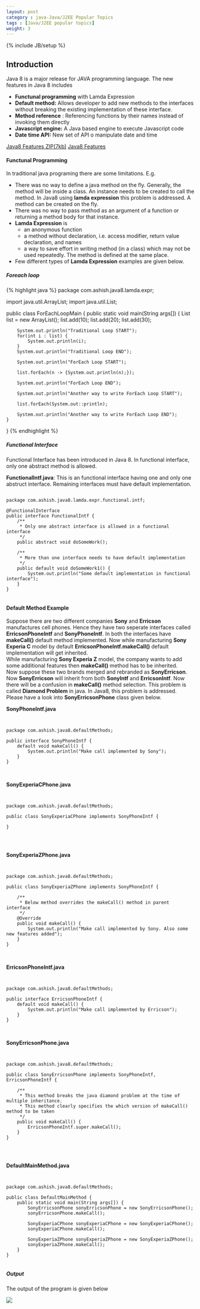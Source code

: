 ```yaml
---
layout: post
category : java-Java/J2EE Popular Topics
tags : [Java/J2EE popular topics]
weight: 3
---
```


{% include JB/setup %}

## Introduction

Java 8 is a major release for JAVA programming language. The new features in Java 8 includes


* **Functunal programming** with Lamda Expression
* **Default method:** Allows developer to add new methods to the interfaces without breaking the existing implementation of these interface.
* **Method reference** : Referencing functions by their names instead of invoking them directly
* **Javascript engine:** A Java based engine to execute Javascript code
* **Date time API:** New set of API o manipulate date and time

<div class="download-view"> 
	<span class="download">
		<a href="https://github.com/ashismo/repositoryForMyBlog/tree/master/java/Java8Features.zip" target="_blank">Java8 Features ZIP(7kb)</a>
	</span>
	<span class="view">
		<a href="https://github.com/ashismo/repositoryForMyBlog/tree/master/java/Java8Features" target="_blank">Java8 Features</a>
	</span>
</div>

#### Functunal Programming

In traditional java programing there are some limitations. E.g.


* There was no way to define a java method on the fly. Generally, the method will be inside a class. An instance needs to be created to call the method. In Java8 using **lamda expression** this problem is addressed. A method can be created on the fly.
* There was no way to pass method as an argument of a function or returning a method body for that instance.
* **Lamda Expression** is
  * an anonymous function
  * a method without declaration, i.e. access modifier, return value declaration, and names
  * a way to save effort in writing method (in a class) which may not be used repeatedly. The method is defined at the same place.
* Few different types of **Lamda Expression** examples are given below.  



##### Foreach loop

{% highlight java %}
package com.ashish.java8.lamda.expr;

import java.util.ArrayList;
import java.util.List;

public class ForEachLoopMain {
	public static void main(String args[]) {
		List<Integer> list = new ArrayList<Integer>();
		list.add(10);
		list.add(20);
		list.add(30);
		
		System.out.println("Traditional Loop START");
		for(int i : list) {
			System.out.println(i);
		}
		System.out.println("Traditional Loop END");
		
		System.out.println("ForEach Loop START");
		
		list.forEach(n -> {System.out.println(n);});
		
		System.out.println("ForEach Loop END");
		
		System.out.println("Another way to write ForEach Loop START");
		
		list.forEach(System.out::println);
		
		System.out.println("Another way to write ForEach Loop END");
	}
}
{% endhighlight %}


#####  Functional Interface

Functional Interface has been introduced in Java 8. In functional interface, only one abstract method is allowed.

**FunctionalIntf.java**: This is an functional interface having one and only one abstruct interface. Remaining interfaces must have default implementation.

<pre class="prettyprint highlight"><code class="language-java" data-lang="java">
package com.ashish.java8.lamda.expr.functional.intf;

@FunctionalInterface
public interface FunctionalIntf {
	/**
	 * Only one abstract interface is allowed in a functional interface
	 */
	public abstract void doSomeWork();
	
	/**
	 * More than one interface needs to have default implementation
	 */
	public default void doSomeWork1() {
		System.out.println("Some default implementation in functional interface");
	}
}

</code></pre>


  
#### Default Method Example

Suppose there are two different companies **Sony** and **Erricson** manufactures cell phones. Hence they have two seperate interfaces called **ErricsonPhoneIntf** and **SonyPhoneIntf**. In both the interfaces have **makeCall()** default method implemented. Now while manufacturing **Sony Experia C** model by default **ErricsonPhoneIntf.makeCall()** default implementation will get inherited.  
While manufacturing **Sony Experia Z** model, the company wants to add some additional features then **makeCall()** method has to be inherited.  
Now suppose these two brands merged and rebranded as **SonyErricson**. Now **SonyErricson** will inherit from both **SonyIntf** and **ErricsonIntf**. Now there will be a confusion in **makeCall()** method selection. This problem is called **Diamond Problem** in java. In Java8, this problem is addressed. Please have a look into **SonyErricsonPhone** class given below.

**SonyPhoneIntf.java**
<pre class="prettyprint highlight"><code class="language-java" data-lang="java">

package com.ashish.java8.defaultMethods;

public interface SonyPhoneIntf {
	default void makeCall() {
		System.out.println("Make call implemented by Sony");
	}
}
</code></pre>
<br/>

**SonyExperiaCPhone.java**
<pre class="prettyprint highlight"><code class="language-java" data-lang="java">

package com.ashish.java8.defaultMethods;

public class SonyExperiaCPhone implements SonyPhoneIntf {
	
}

</code></pre>
<br/>

**SonyExperiaZPhone.java**
<pre class="prettyprint highlight"><code class="language-java" data-lang="java">

package com.ashish.java8.defaultMethods;

public class SonyExperiaZPhone implements SonyPhoneIntf {
	
	/**
	 * Below method overrides the makeCall() method in parent interface
	 */
	@Override
	public void makeCall() {
		System.out.println("Make call implemented by Sony. Also some new features added");
	}
}
</code></pre>
<br/>

**ErricsonPhoneIntf.java**
<pre class="prettyprint highlight"><code class="language-java" data-lang="java">

package com.ashish.java8.defaultMethods;

public interface ErricsonPhoneIntf {
	default void makeCall() {
		System.out.println("Make call implemented by Erricson");
	}
}
</code></pre>
<br/>

**SonyErricsonPhone.java**
<pre class="prettyprint highlight"><code class="language-java" data-lang="java">

package com.ashish.java8.defaultMethods;

public class SonyErricsonPhone implements SonyPhoneIntf, ErricsonPhoneIntf {
	
	/**
	 * This method breaks the java diamond problem at the time of multiple inheritance.
	 * This method clearly specifies the which version of makeCall() method to be taken
	 */
	public void makeCall() {
		ErricsonPhoneIntf.super.makeCall();
	}
}

</code></pre>
<br/>

**DefaultMainMethod.java**
<pre class="prettyprint highlight"><code class="language-java" data-lang="java">

package com.ashish.java8.defaultMethods;

public class DefaultMainMethod {
	public static void main(String args[]) {
		SonyErricsonPhone sonyErricsonPhone = new SonyErricsonPhone();
		sonyErricsonPhone.makeCall();
		
		SonyExperiaCPhone sonyExperiaCPhone = new SonyExperiaCPhone();
		sonyExperiaCPhone.makeCall();
		
		SonyExperiaZPhone sonyExperiaZPhone = new SonyExperiaZPhone();
		sonyExperiaZPhone.makeCall();
	}
}

</code></pre>

##### Output
The output of the program is given below

<img src="https://cloud.githubusercontent.com/assets/11231867/15616453/7a9b9050-2461-11e6-9f7a-83033512d80d.PNG"/>
